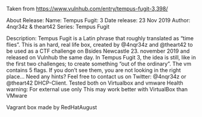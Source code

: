 Taken from https://www.vulnhub.com/entry/tempus-fugit-3,398/ 

About Release:
    Name: Tempus Fugit: 3
    Date release: 23 Nov 2019
    Author: 4nqr34z & theart42
    Series: Tempus Fugit

Description:
    Tempus Fugit is a Latin phrase that roughly translated as “time flies”.
    This is an hard, real life box, created by @4nqr34z and @theart42 to be used as a CTF challenge on Bsides Newcastle 23. november 2019 and released on Vulnhub the same day.
    In Tempus Fugit 3, the idea is still, like in the first two challenges; to create something “out of the ordinary”.
    The vm contains 5 flags. If you don’t see them, you are not looking in the right place...
    Need any hints? Feel free to contact us on Twitter: @4nqr34z or @theart42
    DHCP-Client.
    Tested both on Virtualbox and vmware
    Health warning: For external use only
    This may work better with VirtualBox than VMware 

Vagrant box made by RedHatAugust
